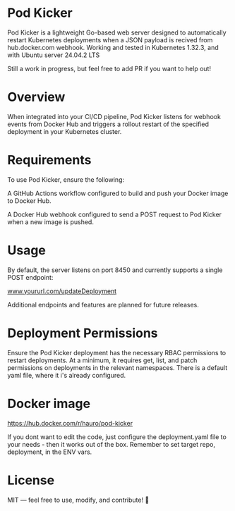 # Pod Kicker

Pod Kicker is a lightweight Go-based web server designed to automatically restart Kubernetes deployments when a JSON payload is recived from hub.docker.com webhook. Working and tested in Kubernetes 1.32.3, and with Ubuntu server 24.04.2 LTS

Still a work in progress, but feel free to add PR if you want to help out!

# Overview

When integrated into your CI/CD pipeline, Pod Kicker listens for webhook events from Docker Hub and triggers a rollout restart of the specified deployment in your Kubernetes cluster.

# Requirements

To use Pod Kicker, ensure the following:

A GitHub Actions workflow configured to build and push your Docker image to Docker Hub.

A Docker Hub webhook configured to send a POST request to Pod Kicker when a new image is pushed.

# Usage

By default, the server listens on port 8450 and currently supports a single POST endpoint:

www.yoururl.com/updateDeployment

Additional endpoints and features are planned for future releases.

# Deployment Permissions 

Ensure the Pod Kicker deployment has the necessary RBAC permissions to restart deployments. At a minimum, it requires get, list, and patch permissions on deployments in the relevant namespaces. There is a default yaml file, where it i's already configured.

# Docker image

https://hub.docker.com/r/hauro/pod-kicker

If you dont want to edit the code, just configure the deployment.yaml file to your needs - then it works out of the box. Remember to set target repo, deployment, in the ENV vars.

# License

MIT — feel free to use, modify, and contribute! 🤘

